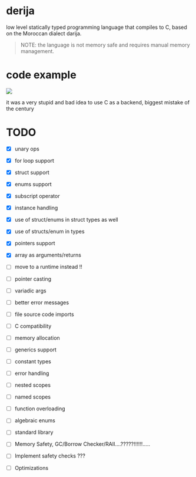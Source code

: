 # derija
low level statically typed programming language that compiles to C, based on the Moroccan dialect darija.
> NOTE: the language is not memory safe and requires manual memory management.
# code example
<img src="https://i.imgur.com/PEgIPIJ.png">

it was a very stupid and bad idea to use C as a backend, biggest mistake of the century

# TODO
- [x] unary ops
- [X] for loop support
- [x] struct support
- [X] enums support
- [x] subscript operator
- [x] instance handling
- [x] use of struct/enums in struct types as well
- [x] use of structs/enum in types
- [x] pointers support
- [x] array as arguments/returns

- [ ] move to a runtime instead !!
- [ ] pointer casting
- [ ] variadic args
- [ ] better error messages
- [ ] file source code imports
- [ ] C compatibility
- [ ] memory allocation 
- [ ] generics support
- [ ] constant types
- [ ] error handling
- [ ] nested scopes
- [ ] named scopes
- [ ] function overloading
- [ ] algebraic enums
- [ ] standard library
- [ ] Memory Safety, GC/Borrow Checker/RAII....?????!!!!!!.....
- [ ] Implement safety checks ???
- [ ] Optimizations
